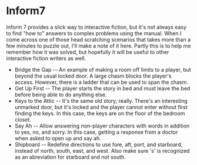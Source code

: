 # Inform7
Inform 7 provides a slick way to interactive fiction, but it's not always easy to find "how to" answers to complex problems using the manual. When I come across one of those head scratching scenarios that takes more than a few minutes to puzzle out, I'll make a note of it here. Partly this is to help me remember how it was solved, but hopefully it will be useful to other interactive fiction writers as well.

* Bridge the Gap -- An example of making a room off limits to a player, but beyond the usual locked door. A large chasm blocks the player's access. However, there is a ladder that can be used to span the chasm.
* Get Up First -- The player starts the story in bed and must leave the bed before being able to do anything else.
* Keys to the Attic -- It's the same old story, really. There's an interesting unmarked door, but it's locked and the player cannot enter without first finding the keys. In this case, the keys are on the floor of the bedroom closet.
* Say Ah -- Allow answering non-player characters with words in addition to yes, no, and sorry. In this case, getting a response from a doctor when asked to open up and say ah.
* Shipboard -- Redefine directions to use fore, aft, port, and starboard, instead of north, south, east, and west. Also make sure 's' is recognized as an abreviation for starboard and not south.
